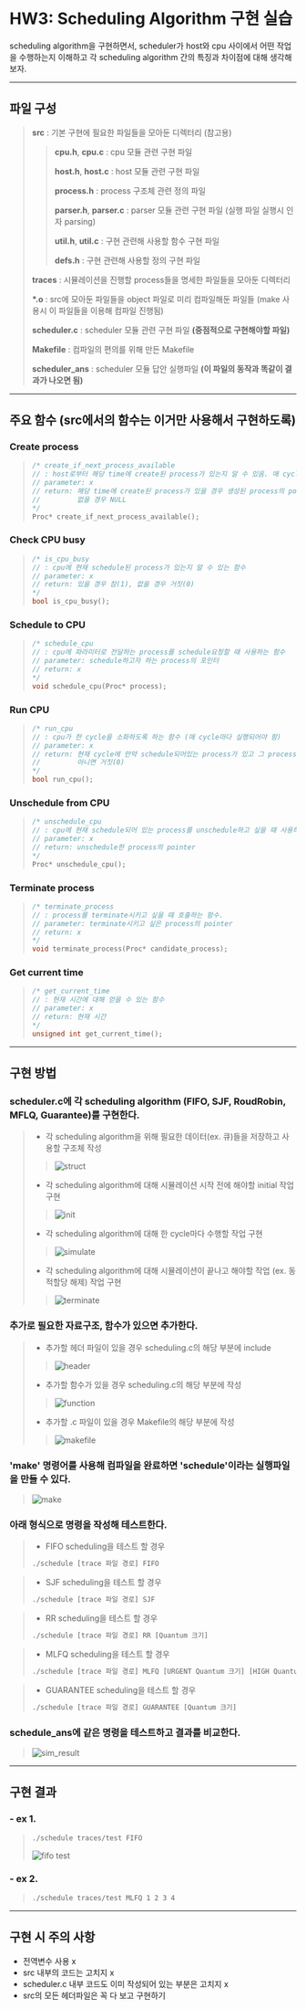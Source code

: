 # HW3: Scheduling Algorithm 구현 실습

scheduling algorithm을 구현하면서, scheduler가 host와 cpu 사이에서 어떤 작업을 수행하는지 이해하고 각 scheduling algorithm 간의 특징과 차이점에 대해 생각해보자.


------------

## 파일 구성
> __src__ : 기본 구현에 필요한 파일들을 모아둔 디렉터리 (참고용)
> 
>> __cpu.h__, __cpu.c__ : cpu 모듈 관련 구현 파일
>> 
>> __host.h__, __host.c__ : host 모듈 관련 구현 파일
>> 
>> __process.h__ : process 구조체 관련 정의 파일
>> 
>> __parser.h__, __parser.c__ : parser 모듈 관련 구현 파일 (실행 파일 실행시 인자 parsing)
>> 
>> __util.h__, __util.c__ : 구현 관련해 사용할 함수 구현 파일
>> 
>> __defs.h__ : 구현 관련해 사용할 정의 구현 파일
>> 
> __traces__ : 시뮬레이션을 진행할 process들을 명세한 파일들을 모아둔 디렉터리
>
> __*.o__ : src에 모아둔 파일들을 object 파일로 미리 컴파일해둔 파일들 (make 사용시 이 파일들을 이용해 컴파일 진행됨)
>
> __scheduler.c__ : scheduler 모듈 관련 구현 파일 __(중점적으로 구현해야할 파일)__ 
> 
> __Makefile__ : 컴파일의 편의를 위해 만든 Makefile
> 
> __scheduler_ans__ : scheduler 모듈 답안 실행파일 __(이 파일의 동작과 똑같이 결과가 나오면 됨)__


------------

## 주요 함수 (src에서의 함수는 이거만 사용해서 구현하도록)
### Create process
> ~~~C
> /* create_if_next_process_available
> // : host로부터 해당 time에 create된 process가 있는지 알 수 있음. 매 cycle이 시작될 때마다 호출됨
> // parameter: x
> // return: 해당 time에 create된 process가 있을 경우 생성된 process의 pointer
> //         없을 경우 NULL
> */
> Proc* create_if_next_process_available();
> ~~~

### Check CPU busy
> ~~~C
> /* is_cpu_busy
> // : cpu에 현재 schedule된 process가 있는지 알 수 있는 함수
> // parameter: x
> // return: 있을 경우 참(1), 없을 경우 거짓(0)
> */
> bool is_cpu_busy();
> ~~~

### Schedule to CPU
> ~~~C
> /* schedule_cpu
> // : cpu에 파라미터로 전달하는 process를 schedule요청할 때 사용하는 함수
> // parameter: schedule하고자 하는 process의 포인터
> // return: x
> */
> void schedule_cpu(Proc* process);
> ~~~

### Run CPU
> ~~~C
> /* run_cpu
> // : cpu가 한 cycle을 소화하도록 하는 함수 (매 cycle마다 실행되어야 함)
> // parameter: x
> // return: 현재 cycle에 만약 schedule되어있는 process가 있고 그 process가 사용해야할 cycle을 모두 사용한 경우 참(1)
> //         아니면 거짓(0)
> */
> bool run_cpu();
> ~~~

### Unschedule from CPU
> ~~~C
> /* unschedule_cpu
> // : cpu에 현재 schedule되어 있는 process를 unschedule하고 싶을 때 사용하는 함수
> // parameter: x
> // return: unschedule한 process의 pointer      
> */
> Proc* unschedule_cpu();
> ~~~

### Terminate process  
> ~~~C
> /* terminate_process
> // : process를 terminate시키고 싶을 때 호출하는 함수.
> // parameter: terminate시키고 싶은 process의 pointer
> // return: x
> */
> void terminate_process(Proc* candidate_process);
> ~~~

### Get current time
> ~~~C
> /* get_current_time
> // : 현재 시간에 대해 얻을 수 있는 함수
> // parameter: x
> // return: 현재 시간
> */
> unsigned int get_current_time();
> ~~~
 
 
------------
 
## 구현 방법
### scheduler.c에 각 scheduling algorithm (FIFO, SJF, RoudRobin, MFLQ, Guarantee)를 구현한다.
> - 각 scheduling algorithm을 위해 필요한 데이터(ex. 큐)들을 저장하고 사용할 구조체 작성
>> ![struct](https://user-images.githubusercontent.com/44739822/125669568-935db2c1-7ac1-4f60-b2e1-68b1febd59ae.PNG)
> - 각 scheduling algorithm에 대해 시뮬레이션 시작 전에 해야할 initial 작업 구현
>> ![init](https://user-images.githubusercontent.com/44739822/125669561-8b7555ed-4c9a-49f9-9658-900e369fe137.PNG)  
> - 각 scheduling algorithm에 대해 한 cycle마다 수행할 작업 구현
>> ![simulate](https://user-images.githubusercontent.com/44739822/125669567-6ddd0301-8686-4e40-bd17-beddb0157cbc.PNG)
> - 각 scheduling algorithm에 대해 시뮬레이션이 끝나고 해야할 작업 (ex. 동적할당 해제) 작업 구현
>> ![terminate](https://user-images.githubusercontent.com/44739822/125669569-452e351a-6aed-427a-8bbb-31bb8e385785.PNG)

### 추가로 필요한 자료구조, 함수가 있으면 추가한다.
> - 추가할 헤더 파일이 있을 경우 scheduling.c의 해당 부분에 include
>> ![header](https://user-images.githubusercontent.com/44739822/125669552-1719cc92-44c9-4ddd-9370-1808eed81403.png)
> - 추가할 함수가 있을 경우 scheduling.c의 해당 부분에 작성
>> ![function](https://user-images.githubusercontent.com/44739822/125669572-164a05ad-374e-4add-b8b6-f955652f4831.png)
> - 추가할 .c 파일이 있을 경우 Makefile의 해당 부분에 작성
>> ![makefile](https://user-images.githubusercontent.com/44739822/125670175-5d8b11c5-c6a9-4659-9fd8-7593053b1136.png)

### 'make' 명령어를 사용해 컴파일을 완료하면 'schedule'이라는 실행파일을 만들 수 있다.
> ![make](https://user-images.githubusercontent.com/44739822/125670950-a14e998f-13b5-41fc-84c8-e843c81c7b5f.PNG)

### 아래 형식으로 명령을 작성해 테스트한다.
> - FIFO scheduling을 테스트 할 경우
> ~~~Bash
> ./schedule [trace 파일 경로] FIFO
> ~~~

> - SJF scheduling을 테스트 할 경우
> ~~~Bash
> ./schedule [trace 파일 경로] SJF
> ~~~

> - RR scheduling을 테스트 할 경우
> ~~~Bash
> ./schedule [trace 파일 경로] RR [Quantum 크기]
> ~~~

> - MLFQ scheduling을 테스트 할 경우
> ~~~Bash
> ./schedule [trace 파일 경로] MLFQ [URGENT Quantum 크기] [HIGH Quantum 크기] [MID Quantum 크기] [LOW Quantum 크기]
> ~~~

> - GUARANTEE scheduling을 테스트 할 경우
> ~~~Bash
> ./schedule [trace 파일 경로] GUARANTEE [Quantum 크기]
> ~~~  

### schedule_ans에 같은 명령을 테스트하고 결과를 비교한다.
> ![sim_result](https://user-images.githubusercontent.com/44739822/125674135-e1a1011d-f06a-40bf-b54f-cc7beb824a29.png)


------------

## 구현 결과
### - ex 1.
> ~~~Bash
> ./schedule traces/test FIFO
> ~~~
> ![fifo test](https://user-images.githubusercontent.com/44739822/125673308-100557cb-c377-48f2-9768-9e0fad523ae3.PNG)

### - ex 2.
> ~~~Bash
> ./schedule traces/test MLFQ 1 2 3 4
> ~~~


------------

## 구현 시 주의 사항
- 전역변수 사용 x
- src 내부의 코드는 고치지 x
- scheduler.c 내부 코드도 이미 작성되어 있는 부분은 고치지 x
- src의 모든 헤더파일은 꼭 다 보고 구현하기
